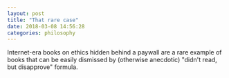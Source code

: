 ```yaml
---
layout: post
title: "That rare case"
date: 2018-03-08 14:56:28
categories: philosophy
---
```


Internet-era books on ethics hidden behind a paywall are a rare example of books
that can be easily dismissed by (otherwise anecdotic) "didn't read, but
disapprove" formula.
